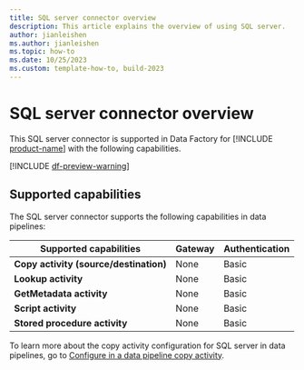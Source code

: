 ```yaml
---
title: SQL server connector overview
description: This article explains the overview of using SQL server.
author: jianleishen
ms.author: jianleishen
ms.topic: how-to
ms.date: 10/25/2023
ms.custom: template-how-to, build-2023
---
```


# SQL server connector overview

This SQL server connector is supported in Data Factory for [!INCLUDE [product-name](../includes/product-name.md)] with the following capabilities.

[!INCLUDE [df-preview-warning](includes/data-factory-preview-warning.md)]

## Supported capabilities

The SQL server connector supports the following capabilities in data pipelines:

| Supported capabilities | Gateway | Authentication |
| --- | --- | --- |
| **Copy activity (source/destination)** | None | Basic |
| **Lookup activity** | None | Basic |
| **GetMetadata activity** | None | Basic |
| **Script activity** | None | Basic |
| **Stored procedure activity** | None | Basic |

To learn more about the copy activity configuration for SQL server in data pipelines, go to [Configure in a data pipeline copy activity](connector-sql-server-copy-activity.md).
